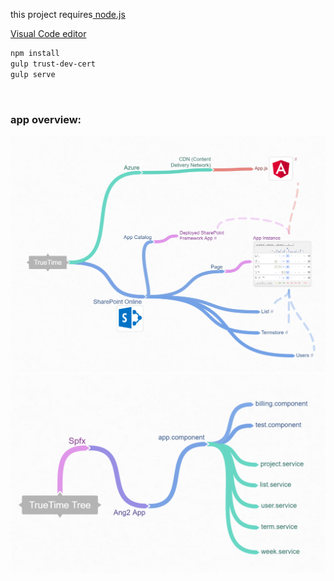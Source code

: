 <p>
    this project requires<a href="https://nodejs.org/en/download/"> node.js</a>
</p>
<p>
    <a href="https://code.visualstudio.com/"> Visual Code editor</a>
</p>




```bash
npm install
gulp trust-dev-cert
gulp serve
```
<br/>
<h3>app overview: </h3>
<img src="/coggle_screen.PNG?raw=true" />
<img src="/true_tree1.PNG?raw=true" />

